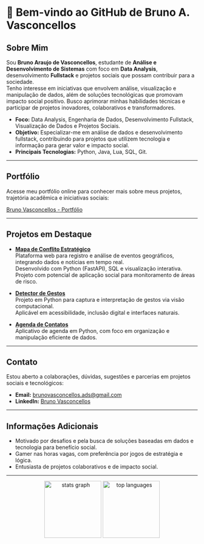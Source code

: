# 👋 Bem-vindo ao GitHub de Bruno A. Vasconcellos

## Sobre Mim

Sou **Bruno Araujo de Vasconcellos**, estudante de **Análise e Desenvolvimento de Sistemas** com foco em **Data Analysis**, desenvolvimento **Fullstack** e projetos sociais que possam contribuir para a sociedade.  
Tenho interesse em iniciativas que envolvem análise, visualização e manipulação de dados, além de soluções tecnológicas que promovam impacto social positivo. Busco aprimorar minhas habilidades técnicas e participar de projetos inovadores, colaborativos e transformadores.

- **Foco:** Data Analysis, Engenharia de Dados, Desenvolvimento Fullstack, Visualização de Dados e Projetos Sociais.
- **Objetivo:** Especializar-me em análise de dados e desenvolvimento fullstack, contribuindo para projetos que utilizem tecnologia e informação para gerar valor e impacto social.
- **Principais Tecnologias:** Python, Java, Lua, SQL, Git.

---

## Portfólio

Acesse meu portfólio online para conhecer mais sobre meus projetos, trajetória acadêmica e iniciativas sociais:

[Bruno Vasconcellos - Portfólio](https://bruno-portifolio-phi.vercel.app/)

---

## Projetos em Destaque

- **[Mapa de Conflito Estratégico](https://github.com/BrunoAV1/mapa-conflitos)**  
  Plataforma web para registro e análise de eventos geográficos, integrando dados e notícias em tempo real.  
  Desenvolvido com Python (FastAPI), SQL e visualização interativa.  
  Projeto com potencial de aplicação social para monitoramento de áreas de risco.

- **[Detector de Gestos](https://github.com/BrunoAV1/Detector-de-Gestos)**  
  Projeto em Python para captura e interpretação de gestos via visão computacional.  
  Aplicável em acessibilidade, inclusão digital e interfaces naturais.

- **[Agenda de Contatos](https://github.com/BrunoAV1/Agenda-de-Contatos)**  
  Aplicativo de agenda em Python, com foco em organização e manipulação eficiente de dados.

---

## Contato

Estou aberto a colaborações, dúvidas, sugestões e parcerias em projetos sociais e tecnológicos:

- **Email:** [brunovasconcellos.ads@gmail.com](mailto:brunovasconcellos.ads@gmail.com)
- **LinkedIn:** [Bruno Vasconcellos](https://www.linkedin.com/in/bruno-vasconcellos-360070351)

---

## Informações Adicionais

- Motivado por desafios e pela busca de soluções baseadas em dados e tecnologia para benefício social.
- Gamer nas horas vagas, com preferência por jogos de estratégia e lógica.
- Entusiasta de projetos colaborativos e de impacto social.

---

<div align="center">
  <img src="https://github-readme-stats.vercel.app/api?username=BrunoAV1&show_icons=true&theme=ocean_dark" height="150" alt="stats graph" />
  <img src="https://github-readme-stats.vercel.app/api/top-langs?username=BrunoAV1&layout=compact&langs_count=5&theme=ocean_dark" height="150" alt="top languages" />
</div>

